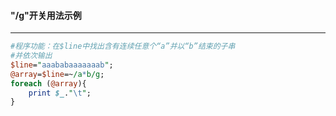 #### "/g"开关用法示例
------
```perl
#程序功能：在$line中找出含有连续任意个“a”并以“b”结束的子串
#并依次输出
$line="aaababaaaaaaab";
@array=$line=~/a*b/g;  
foreach (@array){      
	print $_."\t";       
}        
              
```
